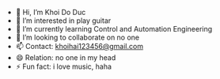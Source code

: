 - 👋 Hi, I’m Khoi Do Duc
- 👀 I’m interested in play guitar
- 🌱 I’m currently learning Control and Automation Engineering
- 💞️ I’m looking to collaborate on no one 
- 📫 Contact: khoihai123456@gmail.com
- 😄 Relation: no one in my head
- ⚡ Fun fact: i love music, haha

<!---
dokhoidangcogang/dokhoidangcogang is a ✨ special ✨ repository because its `README.md` (this file) appears on your GitHub profile.
You can click the Preview link to take a look at your changes.
--->
